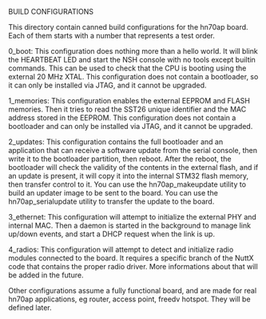 BUILD CONFIGURATIONS

This directory contain canned build configurations for the hn70ap board. Each of
them starts with a number that represents a test order.

0_boot: This configuration does nothing more than a hello world. It will blink
the HEARTBEAT LED and start the NSH console with no tools except builtin
commands. This can be used to check that the CPU is booting using the external
20 MHz XTAL. This configuration does not contain a bootloader, so it can only
be installed via JTAG, and it cannot be upgraded.

1_memories: This configuration enables the external EEPROM and FLASH memories.
Then it tries to read the SST26 unique identifier and the MAC address stored
in the EEPROM. This configuration does not contain a bootloader and can only
be installed via JTAG, and it cannot be upgraded.

2_updates: This configuration contains the full bootloader and an application
that can receive a software update from the serial console, then write it to
the bootloader partition, then reboot. After the reboot, the bootloader will
check the validity of the contents in the external flash, and if an update is
present, it will copy it into the internal STM32 flash memory, then transfer
control to it. You can use the hn70ap_makeupdate utility to build an updater
image to be sent to the board. You can use the hn70ap_serialupdate utility
to transfer the update to the board.

3_ethernet: This configuration will attempt to initialize the external PHY and
internal MAC. Then a daemon is started in the background to manage link up/down
events, and start a DHCP request when the link is up.

4_radios: This configuration will attempt to detect and initialize radio modules
connected to the board. It requires a specific branch of the NuttX code that
contains the proper radio driver. More informations about that will be added in
the future.

Other configurations assume a fully functional board, and are made for real
hn70ap applications, eg router, access point, freedv hotspot.
They will be defined later.

